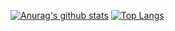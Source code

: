 [![Anurag's github stats](https://github-readme-stats.vercel.app/api?username=Pwn2Ninj4&show_icons=true&theme=tokyonight&include_all_commits=true&count_private=true)](https://github.com/anuraghazra/github-readme-stats)
[![Top Langs](https://github-readme-stats.vercel.app/api/top-langs/?username=Pwn2Ninj4&layout=compact)](https://github.com/anuraghazra/github-readme-stats)
